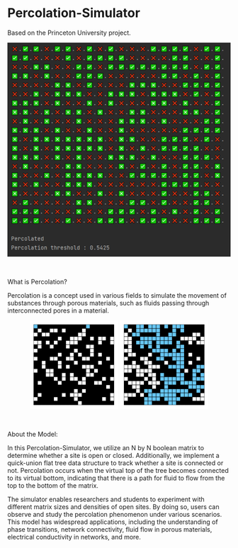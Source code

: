 # Percolation-Simulator
Based on the Princeton University project.

<div align="center">
  <img src="https://raw.githubusercontent.com/MateusGurgel/Percolation-Simulator/main/demo/Demo.PNG" />
</div>

&nbsp;

What is Percolation?

Percolation is a concept used in various fields to simulate the movement of substances through porous materials, such as fluids passing through interconnected pores in a material.

<div align="center">
  <img src="https://raw.githubusercontent.com/MateusGurgel/Percolation-Simulator/main/demo/percolation-100.png" />
<img src="https://raw.githubusercontent.com/MateusGurgel/Percolation-Simulator/main/demo/percolation-204.png" />
</div>

&nbsp;

About the Model:

In this Percolation-Simulator, we utilize an N by N boolean matrix to determine whether a site is open or closed. Additionally, we implement a quick-union flat tree data structure to track whether a site is connected or not. Percolation occurs when the virtual top of the tree becomes connected to its virtual bottom, indicating that there is a path for fluid to flow from the top to the bottom of the matrix.

The simulator enables researchers and students to experiment with different matrix sizes and densities of open sites. By doing so, users can observe and study the percolation phenomenon under various scenarios. This model has widespread applications, including the understanding of phase transitions, network connectivity, fluid flow in porous materials, electrical conductivity in networks, and more.
